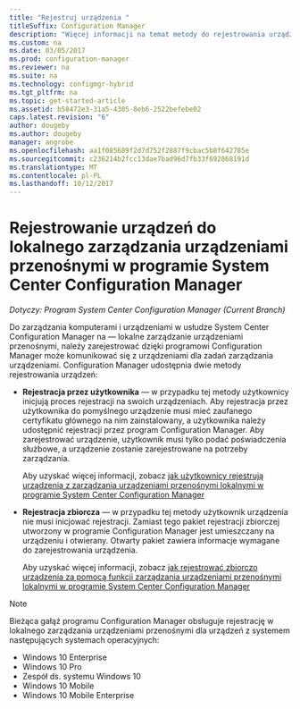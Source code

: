 ```yaml
---
title: "Rejestruj urządzenia "
titleSuffix: Configuration Manager
description: "Więcej informacji na temat metody do rejestrowania urządzeń na potrzeby zarządzania urządzeniami przenośnymi lokalnymi w programie System Center Configuration Manager."
ms.custom: na
ms.date: 03/05/2017
ms.prod: configuration-manager
ms.reviewer: na
ms.suite: na
ms.technology: configmgr-hybrid
ms.tgt_pltfrm: na
ms.topic: get-started-article
ms.assetid: b58472e3-31a5-4305-8eb6-2522befebe02
caps.latest.revision: "6"
author: dougeby
ms.author: dougeby
manager: angrobe
ms.openlocfilehash: aa1f085689f2d7d752f2887f9cbac5b8f642785e
ms.sourcegitcommit: c236214b2fcc13dae7bad96d7fb33f692868191d
ms.translationtype: MT
ms.contentlocale: pl-PL
ms.lasthandoff: 10/12/2017
---
```

# <a name="enroll-devices-for-on-premises-mobile-device-management-in-system-center-configuration-manager"></a>Rejestrowanie urządzeń do lokalnego zarządzania urządzeniami przenośnymi w programie System Center Configuration Manager

*Dotyczy: Program System Center Configuration Manager (Current Branch)*

Do zarządzania komputerami i urządzeniami w usłudze System Center Configuration Manager na — lokalne zarządzanie urządzeniami przenośnymi, należy zarejestrować dzięki programowi Configuration Manager może komunikować się z urządzeniami dla zadań zarządzania urządzeniami. Configuration Manager udostępnia dwie metody rejestrowania urządzeń:  

-   **Rejestracja przez użytkownika** — w przypadku tej metody użytkownicy inicjują proces rejestracji na swoich urządzeniach. Aby rejestracja przez użytkownika do pomyślnego urządzenie musi mieć zaufanego certyfikatu głównego na nim zainstalowany, a użytkownika należy udostępnić rejestracji przez program Configuration Manager.  Aby zarejestrować urządzenie, użytkownik musi tylko podać poświadczenia służbowe, a urządzenie zostanie zarejestrowane na potrzeby zarządzania.  

     Aby uzyskać więcej informacji, zobacz [jak użytkownicy rejestrują urządzenia z zarządzania urządzeniami przenośnymi lokalnymi w programie System Center Configuration Manager](../../mdm/deploy-use/user-enroll-devices-on-premises-mdm.md)  

-   **Rejestracja zbiorcza** — w przypadku tej metody użytkownik urządzenia nie musi inicjować rejestracji. Zamiast tego pakiet rejestracji zbiorczej utworzony w programie Configuration Manager jest umieszczany na urządzeniu i otwierany. Otwarty pakiet zawiera informacje wymagane do zarejestrowania urządzenia.  

     Aby uzyskać więcej informacji, zobacz [jak rejestrować zbiorczo urządzenia za pomocą funkcji zarządzania urządzeniami przenośnymi lokalnymi w programie System Center Configuration Manager](../../mdm/deploy-use/bulk-enroll-devices-on-premises-mdm.md)  

 > [!NOTE]  
>  Bieżąca gałąź programu Configuration Manager obsługuje rejestrację w lokalnego zarządzania urządzeniami przenośnymi dla urządzeń z systemem następujących systemach operacyjnych:  
>   
>  -   Windows 10 Enterprise  
> -   Windows 10 Pro  
> -   Zespół ds. systemu Windows 10 
> -   Windows 10 Mobile  
> -   Windows 10 Mobile Enterprise   
